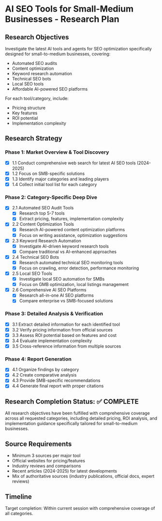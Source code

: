 # AI SEO Tools for Small-Medium Businesses - Research Plan

## Research Objectives
Investigate the latest AI tools and agents for SEO optimization specifically designed for small-to-medium businesses, covering:
- Automated SEO audits
- Content optimization
- Keyword research automation
- Technical SEO bots
- Local SEO tools
- Affordable AI-powered SEO platforms

For each tool/category, include:
- Pricing structure
- Key features
- ROI potential
- Implementation complexity

## Research Strategy

### Phase 1: Market Overview & Tool Discovery
- [x] 1.1 Conduct comprehensive web search for latest AI SEO tools (2024-2025)
- [x] 1.2 Focus on SMB-specific solutions
- [x] 1.3 Identify major categories and leading players
- [x] 1.4 Collect initial tool list for each category

### Phase 2: Category-Specific Deep Dive
- [x] 2.1 Automated SEO Audit Tools
  - [x] Research top 5-7 tools
  - [x] Extract pricing, features, implementation complexity
- [x] 2.2 Content Optimization Tools
  - [x] Research AI-powered content optimization platforms
  - [x] Focus on writing assistance, optimization suggestions
- [x] 2.3 Keyword Research Automation
  - [x] Investigate AI-driven keyword research tools
  - [x] Compare traditional vs AI-enhanced approaches
- [x] 2.4 Technical SEO Bots
  - [x] Research automated technical SEO monitoring tools
  - [x] Focus on crawling, error detection, performance monitoring
- [x] 2.5 Local SEO Tools
  - [x] Investigate local SEO automation for SMBs
  - [x] Focus on GMB optimization, local listings management
- [x] 2.6 Comprehensive AI SEO Platforms
  - [x] Research all-in-one AI SEO platforms
  - [x] Compare enterprise vs SMB-focused solutions

### Phase 3: Detailed Analysis & Verification
- [x] 3.1 Extract detailed information for each identified tool
- [x] 3.2 Verify pricing information from official sources
- [x] 3.3 Assess ROI potential based on features and cost
- [x] 3.4 Evaluate implementation complexity
- [x] 3.5 Cross-reference information from multiple sources

### Phase 4: Report Generation
- [x] 4.1 Organize findings by category
- [x] 4.2 Create comparative analysis
- [x] 4.3 Provide SMB-specific recommendations
- [x] 4.4 Generate final report with proper citations

## Research Completion Status: ✅ COMPLETE

All research objectives have been fulfilled with comprehensive coverage across all requested categories, including detailed pricing, ROI analysis, and implementation guidance specifically tailored for small-to-medium businesses.

## Source Requirements
- Minimum 3 sources per major tool
- Official websites for pricing/features
- Industry reviews and comparisons
- Recent articles (2024-2025) for latest developments
- Mix of authoritative sources (industry publications, official docs, expert reviews)

## Timeline
Target completion: Within current session with comprehensive coverage of all categories.